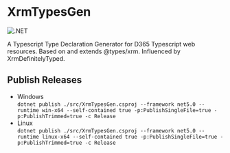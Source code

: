 # XrmTypesGen

![.NET](https://github.com/OliverFlint/XrmTypesGen/workflows/.NET/badge.svg?branch=main)

A Typescript Type Declaration Generator for D365 Typescript web resources. Based on and extends @types/xrm. Influenced by XrmDefinitelyTyped.

## Publish Releases
- Windows  
`dotnet publish ./src/XrmTypesGen.csproj --framework net5.0 --runtime win-x64 --self-contained true -p:PublishSingleFile=true -p:PublishTrimmed=true -c Release`
- Linux  
`dotnet publish ./src/XrmTypesGen.csproj --framework net5.0 --runtime linux-x64 --self-contained true -p:PublishSingleFile=true -p:PublishTrimmed=true -c Release`